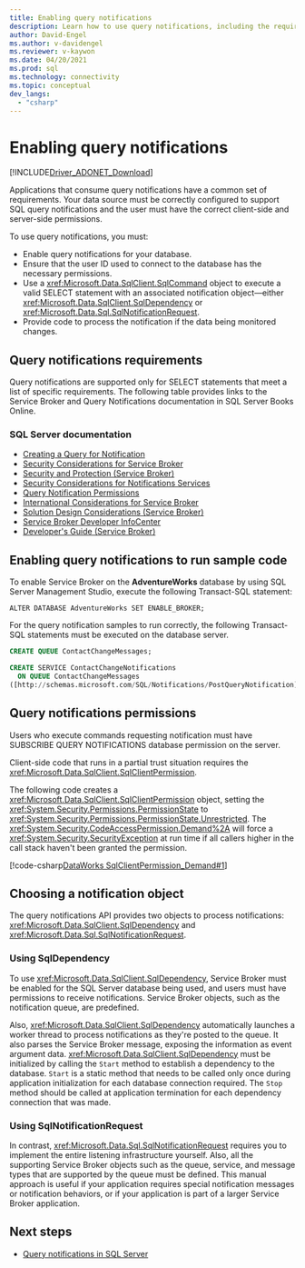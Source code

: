 ```yaml
---
title: Enabling query notifications
description: Learn how to use query notifications, including the requirements for enabling and using them.
author: David-Engel
ms.author: v-davidengel
ms.reviewer: v-kaywon
ms.date: 04/20/2021
ms.prod: sql
ms.technology: connectivity
ms.topic: conceptual
dev_langs:
  - "csharp"
---
```

# Enabling query notifications

[!INCLUDE[Driver_ADONET_Download](../../../includes/driver_adonet_download.md)]

Applications that consume query notifications have a common set of requirements. Your data source must be correctly configured to support SQL query notifications and the user must have the correct client-side and server-side permissions.

To use query notifications, you must:

- Enable query notifications for your database.
- Ensure that the user ID used to connect to the database has the necessary permissions.
- Use a <xref:Microsoft.Data.SqlClient.SqlCommand> object to execute a valid SELECT statement with an associated notification object—either <xref:Microsoft.Data.SqlClient.SqlDependency> or <xref:Microsoft.Data.Sql.SqlNotificationRequest>.
- Provide code to process the notification if the data being monitored changes.

## Query notifications requirements

Query notifications are supported only for SELECT statements that meet a list of specific requirements. The following table provides links to the Service Broker and Query Notifications documentation in SQL Server Books Online.

### SQL Server documentation

- [Creating a Query for Notification](/previous-versions/sql/sql-server-2008-r2/ms181122(v=sql.105))
- [Security Considerations for Service Broker](/previous-versions/sql/sql-server-2005/ms166059(v=sql.90))
- [Security and Protection (Service Broker)](/previous-versions/sql/sql-server-2008-r2/bb522911(v=sql.105))
- [Security Considerations for Notifications Services](/previous-versions/sql/sql-server-2005/ms172604(v=sql.90))
- [Query Notification Permissions](/previous-versions/sql/sql-server-2008-r2/ms188311(v=sql.105))
- [International Considerations for Service Broker](/previous-versions/sql/sql-server-2005/ms166028(v=sql.90))
- [Solution Design Considerations (Service Broker)](/previous-versions/sql/sql-server-2008-r2/bb522899(v=sql.105))
- [Service Broker Developer InfoCenter](/previous-versions/sql/sql-server-2008-r2/ms166100(v=sql.105))
- [Developer's Guide (Service Broker)](/previous-versions/sql/sql-server-2008-r2/bb522908(v=sql.105))

## Enabling query notifications to run sample code

To enable Service Broker on the **AdventureWorks** database by using SQL Server Management Studio, execute the following Transact-SQL statement:

`ALTER DATABASE AdventureWorks SET ENABLE_BROKER;`

For the query notification samples to run correctly, the following Transact-SQL statements must be executed on the database server.

```sql
CREATE QUEUE ContactChangeMessages;

CREATE SERVICE ContactChangeNotifications
  ON QUEUE ContactChangeMessages
([http://schemas.microsoft.com/SQL/Notifications/PostQueryNotification]);
```

## Query notifications permissions

Users who execute commands requesting notification must have SUBSCRIBE QUERY NOTIFICATIONS database permission on the server.

Client-side code that runs in a partial trust situation requires the <xref:Microsoft.Data.SqlClient.SqlClientPermission>.

The following code creates a <xref:Microsoft.Data.SqlClient.SqlClientPermission> object, setting the <xref:System.Security.Permissions.PermissionState> to <xref:System.Security.Permissions.PermissionState.Unrestricted>. The <xref:System.Security.CodeAccessPermission.Demand%2A> will force a <xref:System.Security.SecurityException> at run time if all callers higher in the call stack haven't been granted the permission.

[!code-csharp[DataWorks SqlClientPermission_Demand#1](~/../sqlclient/doc/samples/SqlClientPermission_Demand.cs#1)]

## Choosing a notification object

The query notifications API provides two objects to process notifications: <xref:Microsoft.Data.SqlClient.SqlDependency> and <xref:Microsoft.Data.Sql.SqlNotificationRequest>.

### Using SqlDependency

To use <xref:Microsoft.Data.SqlClient.SqlDependency>, Service Broker must be enabled for the SQL Server database being used, and users must have permissions to receive notifications. Service Broker objects, such as the notification queue, are predefined.

Also, <xref:Microsoft.Data.SqlClient.SqlDependency> automatically launches a worker thread to process notifications as they're posted to the queue. It also parses the Service Broker message, exposing the information as event argument data. <xref:Microsoft.Data.SqlClient.SqlDependency> must be initialized by calling the `Start` method to establish a dependency to the database. `Start` is a static method that needs to be called only once during application initialization for each database connection required. The `Stop` method should be called at application termination for each dependency connection that was made.

### Using SqlNotificationRequest

In contrast, <xref:Microsoft.Data.Sql.SqlNotificationRequest> requires you to implement the entire listening infrastructure yourself. Also, all the supporting Service Broker objects such as the queue, service, and message types that are supported by the queue must be defined. This manual approach is useful if your application requires special notification messages or notification behaviors, or if your application is part of a larger Service Broker application.

## Next steps

- [Query notifications in SQL Server](query-notifications-sql-server.md)

